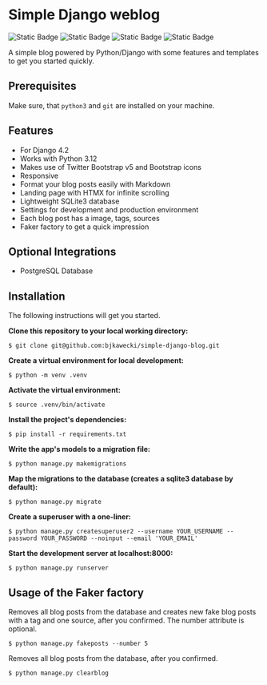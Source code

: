 # Simple Django weblog

![Static Badge](https://img.shields.io/badge/DJANGO%204.2-%23092E20?style=flat&logo=django&labelColor=%23092E20&color=white)
![Static Badge](https://img.shields.io/badge/BOOTSTRAP%205-%237952B3?style=flat&logo=bootstrap&logoColor=white&labelColor=%237952B3&color=white)
![Static Badge](https://img.shields.io/badge/HTMX-%233366CC?style=flat&logo=htmx&logoColor=white&color=%233366CC)
![Static Badge](https://img.shields.io/badge/MARKDOWN-black?style=flat&logo=markdown&color=black)

A simple blog powered by Python/Django with some features and templates to get you started quickly.

## Prerequisites

Make sure, that `python3` and `git` are installed on your machine.

## Features

- For Django 4.2
- Works with Python 3.12
- Makes use of Twitter Bootstrap v5 and Bootstrap icons
- Responsive
- Format your blog posts easily with Markdown
- Landing page with HTMX for infinite scrolling 
- Lightweight SQLite3 database
- Settings for development and production environment
- Each blog post has a image, tags, sources
- Faker factory to get a quick impression


## Optional Integrations

- PostgreSQL Database

## Installation

The following instructions will get you started.

**Clone this repository to your local working directory:**
```
$ git clone git@github.com:bjkawecki/simple-django-blog.git
```
**Create a virtual environment for local development:**
```
$ python -m venv .venv
```
**Activate the virtual environment:**
```
$ source .venv/bin/activate
```
**Install the project's dependencies:**
```
$ pip install -r requirements.txt
```
**Write the app's models to a migration file:**
```
$ python manage.py makemigrations
```
**Map the migrations to the database (creates a sqlite3 database by default):**
```
$ python manage.py migrate
```
**Create a superuser with a one-liner:**
```
$ python manage.py createsuperuser2 --username YOUR_USERNAME --password YOUR_PASSWORD --noinput --email 'YOUR_EMAIL'
```
**Start the development server at localhost:8000:**
```
$ python manage.py runserver
```


## Usage of the Faker factory

Removes all blog posts from the database and creates new fake blog posts with a tag and one source, after you confirmed. The number attribute is optional.
```
$ python manage.py fakeposts --number 5
```

Removes all blog posts from the database, after you confirmed.
```
$ python manage.py clearblog
```